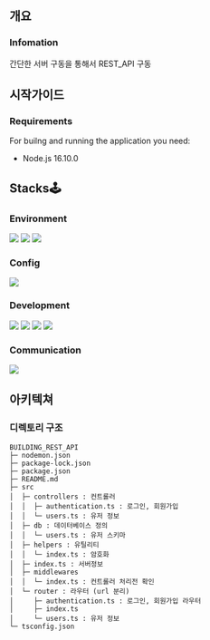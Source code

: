 ## 개요
### Infomation
간단한 서버 구동을 통해서 REST_API 구동

## 시작가이드
### Requirements
For builng and running the application you need:
 - Node.js 16.10.0

## Stacks🕹
### Environment
<img src="https://img.shields.io/badge/VisualStudioCode-007ACC?style=for-the-badge&logo=Visual Studio Code&logoColor=white"/> <img src="https://img.shields.io/badge/git-F05032?style=for-the-badge&logo=Git&logoColor=white"/> <img src="https://img.shields.io/badge/GitHub-181717?style=for-the-badge&logo=GitHub&logoColor=white"/>

### Config
<img src="https://img.shields.io/badge/npm-CB3837?style=for-the-badge&logo=npm&logoColor=white"/>

### Development
<img src="https://img.shields.io/badge/javascript-F7DF1E?style=for-the-badge&logo=javascript&logoColor=white"/> <img src="https://img.shields.io/badge/typescript-3178C6?style=for-the-badge&logo=typescript&logoColor=white"/> <img src="https://img.shields.io/badge/node.js-339933?style=for-the-badge&logo=node.js&logoColor=white"/> <img src="https://img.shields.io/badge/mongodb-47A248?style=for-the-badge&logo=mongodb&logoColor=white"/> 


### Communication
<img src="https://img.shields.io/badge/notion-000000?style=for-the-badge&logo=notion&logoColor=white"/>

## 아키텍쳐
### 디렉토리 구조

```
BUILDING_REST_API
├─ nodemon.json
├─ package-lock.json
├─ package.json
├─ README.md
├─ src
│  ├─ controllers : 컨트롤러
│  │  ├─ authentication.ts : 로그인, 회원가입
│  │  └─ users.ts : 유저 정보
│  ├─ db : 데이터베이스 정의
│  │  └─ users.ts : 유저 스키마
│  ├─ helpers : 유틸리티
│  │  └─ index.ts : 암호화
│  ├─ index.ts : 서버정보
│  ├─ middlewares 
│  │  └─ index.ts : 컨트롤러 처리전 확인
│  └─ router : 라우터 (url 분리)
│     ├─ authentication.ts : 로그인, 회원가입 라우터
│     ├─ index.ts
│     └─ users.ts : 유저 정보
└─ tsconfig.json 
```